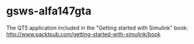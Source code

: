 gsws-alfa147gta
===============

The QT5 application included in the "Getting started with Simulink" book: http://www.packtpub.com/getting-started-with-simulink/book
